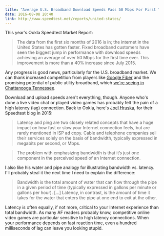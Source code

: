 ```yaml
---
title: "Average U.S. Broadband Download Speeds Pass 50 Mbps For First Time"
date: 2016-08-08 20:40
link: http://www.speedtest.net/reports/united-states/
---
```


This year's Ookla Speedtest Market Report:

> The data from the first six months of 2016 is in; the internet in the United States has gotten faster. Fixed broadband customers have seen the biggest jump in performance with download speeds achieving an average of over 50 Mbps for the first time ever. This improvement is more than a 40% increase since July 2015.

Any progress is good news, particularly for the U.S. broadband market. We can thank increased competition from players like [Google Fiber][fiber] and the promising potential of public utility broadband, which [we're seeing in Chattanooga Tennessee][chattanooga].

Download and upload speeds aren't everything, though. Anyone who's done a live video chat or played video games has probably felt the pain of a high latency (lag) connection. Back to Ookla, here's [Joel Hruska][joel], for their Speedtest blog in 2015:

> Latency and ping are two closely related concepts that have a huge impact on how fast or slow your Internet connection feels, but are rarely mentioned in ISP ad copy. Cable and telephone companies sell their services solely on the basis of bandwidth, typically expressed in megabits per second, or Mbps.

> The problem with emphasizing bandwidth is that it’s just one component in the perceived speed of an Internet connection.

I also like his water and pipe analogy for illustrating bandwidth vs. latency. I'll probably steal it the next time I need to explain the difference:

> Bandwidth is the total amount of water that can flow through the pipe in a given period of time (typically expressed in gallons per minute or gallons per hour). [...] Latency, in contrast, is the amount of time it takes for the water that enters the pipe at one end to exit at the other.

Latency is often equally, if not more, critical to your Internet experience than total bandwidth. As many AF readers probably know, competitive online video games are particular sensitive to high latency connections. When your performance depends on fast reaction time, even a hundred milliseconds of lag can leave you looking stupid.

[fiber]: https://fiber.google.com/about/
[chattanooga]: https://gigaom.com/2011/05/29/take-the-chattanooga-choo-choo-to-the-internets-future/
[joel]: http://www.speedtest.net/articles/what-is-ping-what-is-latency/
